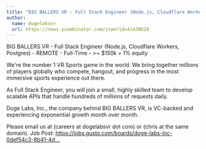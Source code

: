 ```yaml
---
title: "BIG BALLERS VR : Full Stack Engineer (Node.js, Cloudflare Workers, Postgres)"
author:
  name: dogelabsvr
  url: https://news.ycombinator.com/item?id=41430629
---
```

BIG BALLERS VR - Full Stack Engineer (Node.js, Cloudflare Workers, Postgres) - REMOTE - Full-Time - &gt;= $150k + 1% equity

We&#x27;re the number 1 VR Sports game in the world. We bring together millions of players globally who compete, hangout, and progress in the most immersive sports experience out there.

As Full Stack Engineer, you will join a small, highly skilled team to develop scalable APIs that handle hundreds of millions of requests daily.

Doge Labs, Inc., the company behind BIG BALLERS VR, is VC-backed and experiencing exponential growth month over month.

Please email us at (careers at dogelabsvr dot com) or (chris at the same domain). Job Post: <a href="https:&#x2F;&#x2F;jobs.gusto.com&#x2F;boards&#x2F;doge-labs-inc-0def54c3-8b41-4da0-bf1a-52b4e4cf29ef" rel="nofollow">https:&#x2F;&#x2F;jobs.gusto.com&#x2F;boards&#x2F;doge-labs-inc-0def54c3-8b41-4d...</a>
